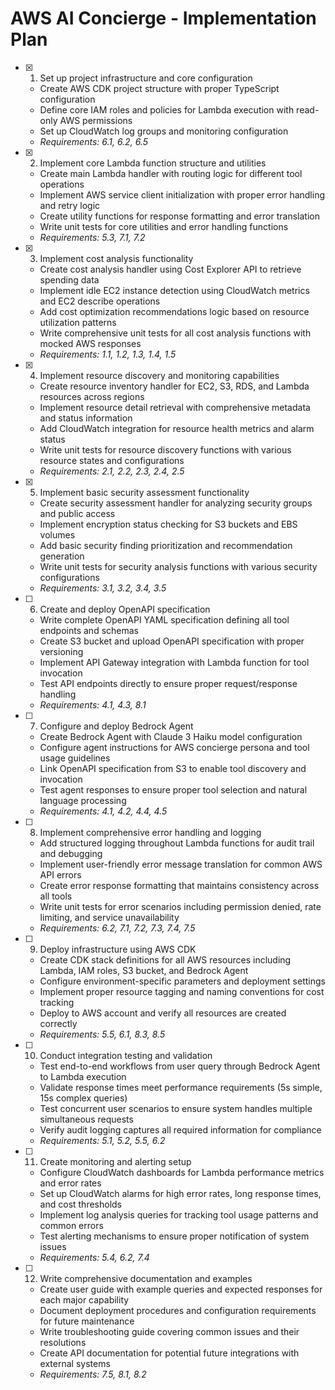 # AWS AI Concierge - Implementation Plan

- [x] 1. Set up project infrastructure and core configuration
  - Create AWS CDK project structure with proper TypeScript configuration
  - Define core IAM roles and policies for Lambda execution with read-only AWS permissions
  - Set up CloudWatch log groups and monitoring configuration
  - _Requirements: 6.1, 6.2, 6.5_

- [x] 2. Implement core Lambda function structure and utilities
  - Create main Lambda handler with routing logic for different tool operations
  - Implement AWS service client initialization with proper error handling and retry logic
  - Create utility functions for response formatting and error translation
  - Write unit tests for core utilities and error handling functions
  - _Requirements: 5.3, 7.1, 7.2_

- [x] 3. Implement cost analysis functionality
  - Create cost analysis handler using Cost Explorer API to retrieve spending data
  - Implement idle EC2 instance detection using CloudWatch metrics and EC2 describe operations
  - Add cost optimization recommendations logic based on resource utilization patterns
  - Write comprehensive unit tests for all cost analysis functions with mocked AWS responses
  - _Requirements: 1.1, 1.2, 1.3, 1.4, 1.5_

- [x] 4. Implement resource discovery and monitoring capabilities
  - Create resource inventory handler for EC2, S3, RDS, and Lambda resources across regions
  - Implement resource detail retrieval with comprehensive metadata and status information
  - Add CloudWatch integration for resource health metrics and alarm status
  - Write unit tests for resource discovery functions with various resource states and configurations
  - _Requirements: 2.1, 2.2, 2.3, 2.4, 2.5_

- [x] 5. Implement basic security assessment functionality
  - Create security assessment handler for analyzing security groups and public access
  - Implement encryption status checking for S3 buckets and EBS volumes
  - Add basic security finding prioritization and recommendation generation
  - Write unit tests for security analysis functions with various security configurations
  - _Requirements: 3.1, 3.2, 3.4, 3.5_

- [ ] 6. Create and deploy OpenAPI specification
  - Write complete OpenAPI YAML specification defining all tool endpoints and schemas
  - Create S3 bucket and upload OpenAPI specification with proper versioning
  - Implement API Gateway integration with Lambda function for tool invocation
  - Test API endpoints directly to ensure proper request/response handling
  - _Requirements: 4.1, 4.3, 8.1_

- [ ] 7. Configure and deploy Bedrock Agent
  - Create Bedrock Agent with Claude 3 Haiku model configuration
  - Configure agent instructions for AWS concierge persona and tool usage guidelines
  - Link OpenAPI specification from S3 to enable tool discovery and invocation
  - Test agent responses to ensure proper tool selection and natural language processing
  - _Requirements: 4.1, 4.2, 4.4, 4.5_

- [ ] 8. Implement comprehensive error handling and logging
  - Add structured logging throughout Lambda functions for audit trail and debugging
  - Implement user-friendly error message translation for common AWS API errors
  - Create error response formatting that maintains consistency across all tools
  - Write unit tests for error scenarios including permission denied, rate limiting, and service unavailability
  - _Requirements: 6.2, 7.1, 7.2, 7.3, 7.4, 7.5_

- [ ] 9. Deploy infrastructure using AWS CDK
  - Create CDK stack definitions for all AWS resources including Lambda, IAM roles, S3 bucket, and Bedrock Agent
  - Configure environment-specific parameters and deployment settings
  - Implement proper resource tagging and naming conventions for cost tracking
  - Deploy to AWS account and verify all resources are created correctly
  - _Requirements: 5.5, 6.1, 8.3, 8.5_

- [ ] 10. Conduct integration testing and validation
  - Test end-to-end workflows from user query through Bedrock Agent to Lambda execution
  - Validate response times meet performance requirements (5s simple, 15s complex queries)
  - Test concurrent user scenarios to ensure system handles multiple simultaneous requests
  - Verify audit logging captures all required information for compliance
  - _Requirements: 5.1, 5.2, 5.5, 6.2_

- [ ] 11. Create monitoring and alerting setup
  - Configure CloudWatch dashboards for Lambda performance metrics and error rates
  - Set up CloudWatch alarms for high error rates, long response times, and cost thresholds
  - Implement log analysis queries for tracking tool usage patterns and common errors
  - Test alerting mechanisms to ensure proper notification of system issues
  - _Requirements: 5.4, 6.2, 7.4_

- [ ] 12. Write comprehensive documentation and examples
  - Create user guide with example queries and expected responses for each major capability
  - Document deployment procedures and configuration requirements for future maintenance
  - Write troubleshooting guide covering common issues and their resolutions
  - Create API documentation for potential future integrations with external systems
  - _Requirements: 7.5, 8.1, 8.2_